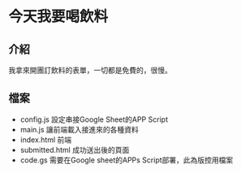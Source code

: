 # 今天我要喝飲料
## 介紹
我拿來開團訂飲料的表單，一切都是免費的，很慢。

## 檔案
- config.js 設定串接Google Sheet的APP Script
- main.js 讓前端載入接進來的各種資料
- index.html 前端
- submitted.html 成功送出後的頁面
- code.gs 需要在Google sheet的APPs Script部署，此為版控用檔案